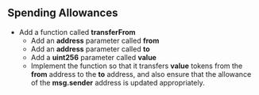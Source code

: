 ## Spending Allowances
- Add a function called **transferFrom**
    - Add an **address** parameter called **from**
    - Add an **address** parameter called **to**
    - Add a **uint256** parameter called **value**
    - Implement the function so that it transfers **value** tokens from the **from** address to the **to** address, and also ensure that the allowance of the **msg.sender** address is updated appropriately. 